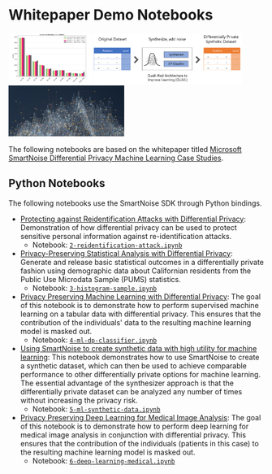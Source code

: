 # Whitepaper Demo Notebooks

[<img src="/whitepaper-demos/images/income-distribution.png" alt="histogram of income distribution" height="100">](/whitepaper-demos/3-histogram-sample.ipynb)
[<img src="/whitepaper-demos/images/QUAIL.png" alt="quail" height="100">](/whitepaper-demos/5-ml-synthetic-data.ipynb)
[<img src="/whitepaper-demos/images/synthetic.jpg" alt="synthetic dataset" height="100">](/whitepaper-demos/5-ml-synthetic-data.ipynb)

The following notebooks are based on the whitepaper titled [Microsoft SmartNoise Differential Privacy Machine Learning Case Studies](https://azure.microsoft.com/en-us/resources/microsoft-smartnoisedifferential-privacy-machine-learning-case-studies/).

## Python Notebooks 
The following notebooks use the SmartNoise SDK through Python bindings.

- [Protecting against Reidentification Attacks with Differential Privacy](https://github.com/opendp/smartnoise-samples/blob/master/whitepaper-demos/2-reidentification-attack.ipynb):  Demonstration of how differential privacy can be used to protect sensitive personal information against re-identification attacks. 
  - Notebook: [`2-reidentification-attack.ipynb`](https://github.com/opendp/smartnoise-samples/blob/master/whitepaper-demos/2-reidentification-attack.ipynb)
- [Privacy-Preserving Statistical Analysis with Differential Privacy](https://github.com/opendp/smartnoise-samples/blob/master/whitepaper-demos/3-histogram-sample.ipynb): Generate and release basic statistical outcomes in a differentially private fashion using demographic data about Californian residents from the Public Use Microdata Sample (PUMS) statistics. 
  - Notebook: [`3-histogram-sample.ipynb`](https://github.com/opendp/smartnoise-samples/blob/master/whitepaper-demos/3-histogram-sample.ipynb)
- [Privacy Preserving Machine Learning with Differential Privacy](https://github.com/opendp/smartnoise-samples/blob/master/whitepaper-demos/4-ml-dp-classifier.ipynb): The goal of this notebook is to demonstrate how to perform supervised machine learning on a tabular data with differential privacy. This ensures that the contribution of the individuals' data to the resulting machine learning model is masked out.
  -  Notebook: [`4-ml-dp-classifier.ipynb`](https://github.com/opendp/smartnoise-samples/blob/master/whitepaper-demos/4-ml-dp-classifier.ipynb)
- [Using SmartNoise to create synthetic data with high utility for machine learning](https://github.com/opendp/smartnoise-samples/blob/master/whitepaper-demos/5-ml-synthetic-data.ipynb): This notebook demonstrates how to use SmartNoise to create a synthetic dataset, which can then be used to achieve comparable performance to other differentially private options for machine learning. The essential advantage of the synthesizer approach is that the differentially private dataset can be analyzed any number of times without increasing the privacy risk.
  -  Notebook: [`5-ml-synthetic-data.ipynb`](https://github.com/opendp/smartnoise-samples/blob/master/whitepaper-demos/5-ml-synthetic-data.ipynb)
- [Privacy Preserving Deep Learning for Medical Image Analysis](https://github.com/opendp/smartnoise-samples/blob/master/whitepaper-demos/6-deep-learning-medical.ipynb): The goal of this notebook is to demonstrate how to perform deep learning for medical image analysis in conjunction with differential privacy. This ensures that the contribution of the individuals (patients in this case) to the resulting machine learning model is masked out.
  - Notebook: [`6-deep-learning-medical.ipynb`](https://github.com/opendp/smartnoise-samples/blob/master/whitepaper-demos/6-deep-learning-medical.ipynb)

